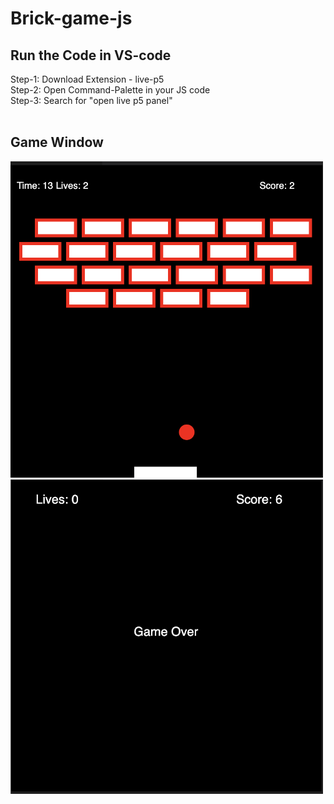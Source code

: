 # Brick-game-js

<h2> Run the Code in VS-code </h2>
Step-1: Download Extension - live-p5 <br>
Step-2: Open Command-Palette in your JS code<br>
Step-3: Search for "open live p5 panel"<br>
<br>

<h2>Game Window</h2>
<img src="img/Game.png" style="width:500px"/>
<img src="img/Game-over.png" style="width:500px"/>
